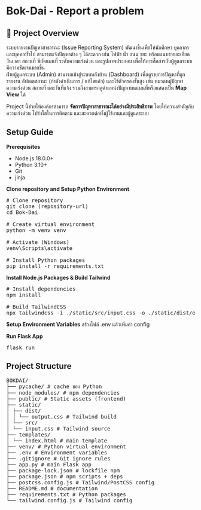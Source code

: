 # Bok-Dai - Report a problem
## 📌 Project Overview  

ระบบรายงานปัญหาสาธารณะ (Issue Reporting System) พัฒนาขึ้นเพื่อให้นักศึกษา บุคลากร และบุคคลทั่วไป สามารถแจ้งปัญหาต่าง ๆ ได้สะดวก เช่น ไฟฟ้า น้ำ ถนน ขยะ พร้อมแนบรายละเอียด วันเวลา สถานที่ พิกัดแผนที่ ระดับความเร่งด่วน และรูปภาพประกอบ เพื่อให้การสื่อสารกับผู้ดูแลระบบมีความชัดเจนมากขึ้น  
ฝ่ายผู้ดูแลระบบ (Admin) สามารถเข้าสู่ระบบหลังบ้าน (Dashboard) เพื่อดูรายการปัญหาที่ถูกรายงาน อัปเดตสถานะ (กำลังดำเนินการ / แก้ไขแล้ว) และใช้ตัวกรองขั้นสูง เช่น หมวดหมู่ปัญหา ความเร่งด่วน สถานที่ และวันที่แจ้ง รวมถึงสามารถดูตำแหน่งปัญหาบนแผนที่หรือแสดงเป็น **Map View** ได้  

Project นี้ช่วยให้องค์กรสามารถ **จัดการปัญหาสาธารณะได้อย่างมีประสิทธิภาพ** โดยให้ความสำคัญกับความเร่งด่วน โปร่งใสในการติดตาม และสะดวกต่อทั้งผู้ใช้งานและผู้ดูแลระบบ  

## Setup Guide
**Prerequisites**
- Node.js 18.0.0+
- Python 3.10+
- Git
- jinja

**Clone repository and Setup Python Environment**
<pre>
# Clone repository
git clone (repository-url)
cd Bok-Dai

# Create virtual environment
python -m venv venv

# Activate (Windows)
venv\Scripts\activate

# Install Python packages
pip install -r requirements.txt
</pre>
**Install Node.js Packages & Build Tailwind**
<pre>
# Install dependencies
npm install

# Build TailwindCSS
npx tailwindcss -i ./static/src/input.css -o ./static/dist/output.css --watch
</pre>
**Setup Environment Variables**
สร้างไฟล์ .env แล้วเพิ่มค่า config

**Run Flask App**
<pre>flask run</pre>

## Project Structure
<pre>
BOKDAI/
├── pycache/ # cache ของ Python
├── node_modules/ # npm dependencies
├── public/ # Static assets (frontend)
├── static/
│ ├── dist/
│ │ └── output.css # Tailwind build
│ └── src/
│ └── input.css # Tailwind source
├── templates/
│ └── index.html # main template
├── venv/ # Python virtual environment
├── .env # Environment variables
├── .gitignore # Git ignore rules
├── app.py # main Flask app
├── package-lock.json # lockfile npm
├── package.json # npm scripts + deps
├── postcss.config.js # Tailwind/PostCSS config
├── README.md # documentation
├── requirements.txt # Python packages
└── tailwind.config.js # Tailwind config
</pre>

